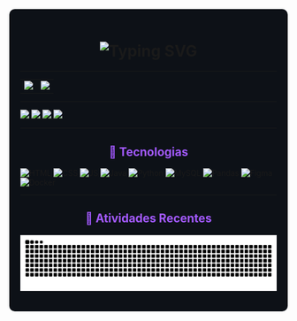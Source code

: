 <!-- Fundo escuro e centralizado -->
<div align="center" style="background-color:#0D1117; padding: 20px; border-radius: 10px;">

<!-- Transição animada na apresentação com largura ajustada -->
<h1 align="center">
  <img src="https://readme-typing-svg.herokuapp.com?font=Fira+Code&size=28&duration=4000&pause=1000&color=A259FF&center=true&vCenter=true&width=600&lines=Olá%2C+eu+sou+a+Manoela+Campos!;Sejam+Bem-vindos!+%F0%9F%91%8B" alt="Typing SVG" />
</h1>

---

<!-- Cards de GitHub Stats e Most Used Languages lado a lado -->
<div align="center">
  <table>
    <tr>
      <td>
        <img height="180em" src="https://github-readme-stats.vercel.app/api?username=manuela-campos&show_icons=true&hide_border=true&theme=radical&title_color=A259FF&text_color=ffffff&icon_color=A259FF" />
      </td>
      <td>
        <img height="180em" src="https://github-readme-stats.vercel.app/api/top-langs/?username=manuela-campos&layout=compact&hide_border=true&theme=radical&title_color=A259FF&text_color=ffffff" />
      </td>
    </tr>
  </table>
</div>

---

<!-- Redes Sociais -->

<p align="left">
  <a href="https://www.linkedin.com/in/seu-usuario-linkedin/" target="_blank">
    <img src="https://img.shields.io/badge/LinkedIn-0077B5?style=flat&logo=linkedin&logoColor=white"/>
  </a>
  <a href="mailto:seuemail@email.com" target="_blank">
    <img src="https://img.shields.io/badge/Email-D14836?style=flat&logo=gmail&logoColor=white"/>
  </a>
  <a href="https://www.instagram.com/seuusuario/" target="_blank">
    <img src="https://img.shields.io/badge/Instagram-E4405F?style=flat&logo=instagram&logoColor=white"/>
  </a>
  <a href="https://seuportfolio.com" target="_blank">
    <img src="https://img.shields.io/badge/Portfólio-000?style=flat&logo=vercel&logoColor=white"/>
  </a>
</p>

---

<!-- Cards de linguagens -->
<h2 style="color:#A259FF;">🚀 Tecnologias</h2>
<p align="left">
  <img src="https://cdn.jsdelivr.net/gh/devicons/devicon/icons/html5/html5-original.svg" height="40" alt="HTML"/>
  <img src="https://cdn.jsdelivr.net/gh/devicons/devicon/icons/css3/css3-original.svg" height="40" alt="CSS"/>
  <img src="https://cdn.jsdelivr.net/gh/devicons/devicon/icons/javascript/javascript-original.svg" height="40" alt="JS"/>
  <img src="https://cdn.jsdelivr.net/gh/devicons/devicon/icons/java/java-original.svg" height="40" alt="Java"/>
  <img src="https://cdn.jsdelivr.net/gh/devicons/devicon/icons/python/python-original.svg" height="40" alt="Python"/>
  <img src="https://cdn.jsdelivr.net/gh/devicons/devicon/icons/mysql/mysql-original.svg" height="40" alt="MySQL"/>
  <img src="https://cdn.jsdelivr.net/gh/devicons/devicon/icons/pandas/pandas-original.svg" height="40" alt="Pandas"/>
  <img src="https://cdn.jsdelivr.net/gh/devicons/devicon/icons/figma/figma-original.svg" height="40" alt="Figma"/>
  <img src="https://cdn.jsdelivr.net/gh/devicons/devicon/icons/docker/docker-original.svg" height="40" alt="Docker"/>
</p>

---

<!-- Snake animada -->
<h2 style="color:#A259FF;">🐍 Atividades Recentes</h2>
<p align="center">
  <picture>
    <source media="(prefers-color-scheme: dark)" srcset="https://raw.githubusercontent.com/ManoelaCampos/ManoelaCampos/output/github-contribution-grid-snake-dark.svg" />
    <source media="(prefers-color-scheme: light)" srcset="https://raw.githubusercontent.com/ManoelaCampos/ManoelaCampos/output/github-contribution-grid-snake.svg" />
    <source media="(prefers-color-scheme: dark)" srcset="https://github.com/manuela-campos/manuela-campos/raw/output/github-contribution-grid-snake-dark.svg" />
    <source media="(prefers-color-scheme: light)" srcset="https://github.com/manuela-campos/manuela-campos/raw/output/github-contribution-grid-snake.svg" />
    <img alt="Cobrinha das contribuições" src="https://github.com/manuela-campos/manuela-campos/raw/output/github-contribution-grid-snake.svg" />
  </picture>
</p>

<!-- Estilo rosa nos commits -->
<style>
  .js-calendar-graph-svg rect.ContributionCalendar-day[data-level="1"] {
    fill: #FF69B4 !important;
  }
</style>

</div>
